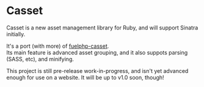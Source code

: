 Casset
======

Casset is a new asset management library for Ruby, and will support Sinatra initially.

It's a port (with more) of [fuelphp-casset](https://github.com/canton7/fuelphp-casset).  
Its main feature is advanced asset grouping, and it also suppots parsing (SASS, etc), and minifying.

This project is still pre-release work-in-progress, and isn't yet advanced enough for use on a website.
It will be up to v1.0 soon, though!